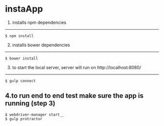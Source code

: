 # instaApp
1. installs npm dependencies
--------------
    $ npm install

2. installs bower dependencies
--------------
    $ bower install

3. to start the local server, server will run on http://localhost:8080/
--------------
    $ gulp connect

4.to run end to end test make sure the app is running (step 3)
--------------
    $ webdriver-manager start__
    $ gulp protractor
